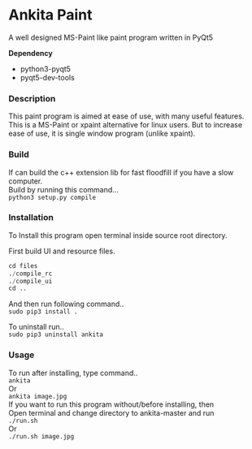 # Ankita Paint
A well designed MS-Paint like paint program written in PyQt5  

**Dependency**  
* python3-pyqt5  
* pyqt5-dev-tools  

### Description
This paint program is aimed at ease of use, with many useful features.  
This is a MS-Paint or xpaint alternative for linux users. But to increase  
ease of use, it is single window program (unlike xpaint).

### Build
If can build the c++ extension lib for fast floodfill if you have a slow computer.  
Build by running this command...  
    `python3 setup.py compile`

### Installation
To Install this program open terminal inside source root directory.  

First build UI and resource files.
```python  
cd files  
./compile_rc  
./compile_ui  
cd ..
```

And then run following command..  
    `sudo pip3 install .`  

To uninstall run..  
    `sudo pip3 uninstall ankita`


### Usage
To run after installing, type command..  
  `ankita`  
Or  
  `ankita image.jpg`  
If you want to run this program without/before installing, then  
Open terminal and change directory to ankita-master and run  
  `./run.sh`  
Or  
  `./run.sh image.jpg`  

